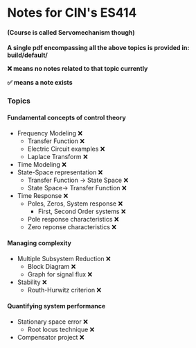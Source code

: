 # Notes for CIN's ES414

#### (Course is called  Servomechanism though)

**A single pdf encompassing all the above topics is provided in:
build/default/**

**❌ means no notes related to that topic currently**

**✅ means a note  exists**

### Topics

#### Fundamental  concepts of control theory

* Frequency Modeling  ❌
  * Transfer Function  ❌
  * Electric Circuit examples  ❌
  * Laplace Transform  ❌
* Time  Modeling  ❌
* State-Space representation  ❌
  * Transfer  Function  ->  State  Space  ❌
  * State  Space->  Transfer Function  ❌
* Time  Response  ❌
  * Poles, Zeros,  System response  ❌
    * First, Second Order systems  ❌
  * Pole response  characteristics  ❌
  * Zero  reponse  characteristics  ❌

#### Managing complexity

* Multiple  Subsystem  Reduction  ❌
  * Block  Diagram  ❌
  * Graph  for  signal flux  ❌
* Stability  ❌
  * Routh-Hurwitz  criterion  ❌

#### Quantifying  system performance

* Stationary space  error  ❌
  * Root  locus technique  ❌
* Compensator  project  ❌
